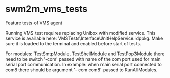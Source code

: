 swm2m_vms_tests
================

Feature tests of VMS agent

Running VMS test requires replacing Unibox with modified service. This service is available here: VMSTests\InterfaceUnitHelpService.idppkg.
Make sure it is loaded to the terminal and enabled before start of tests.

For modules: TestSmtpModule, TestShellModule and TestPop3Module there need to be switch '-com' passed with name of the com port used for main serial port communication. 
In example: when main serial port connected to com8 there should be argument '- com com8' passed to RunAllModules. 
  